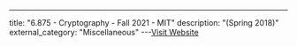 ---
title: "6.875 - Cryptography - Fall 2021 - MIT"
description: "(Spring 2018)"
external_category: "Miscellaneous"
---[Visit Website](https://mit6875.github.io/fall2021.html)

